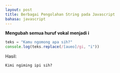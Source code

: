 ```yaml
---
layout: post
title: Berbagai Pengolahan String pada Javascript
bahasa: javascript
---
```


**Mengubah semua huruf vokal menjadi i**

```javascript
teks = "Kamu ngomong apa sih?"
console.log(teks.replace(/[aueo]/gi, "i"))
```

Hasil:

```
Kimi ngiming ipi sih?
```